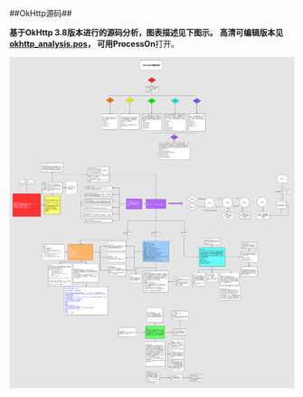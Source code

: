 ##OkHttp源码## 


**基于OkHttp 3.8版本进行的源码分析，图表描述见下图示。**
**高清可编辑版本见[okhttp_analysis.pos](okhttp_analysis.pos "可编辑版本")，  可用ProcessOn**打开。 

![图示](okhttp_analysis.jpg)
